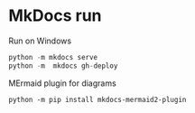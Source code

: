 
# MkDocs run 

Run on Windows

```python
python -m mkdocs serve     
python -m  mkdocs gh-deploy
```

MErmaid plugin for diagrams

```
python -m pip install mkdocs-mermaid2-plugin
```
